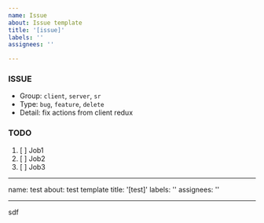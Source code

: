 ```yaml
---
name: Issue
about: Issue template
title: '[issue]'
labels: ''
assignees: ''

---
```

### ISSUE
- Group:  `client`, `server`, `sr`
- Type: `bug`, `feature`, `delete`
- Detail: fix actions from client redux

### TODO
1. [ ] Job1
2. [ ] Job2
3. [ ] Job3

---
name: test
about: test template
title: '[test]'
labels: ''
assignees: ''

---
sdf
